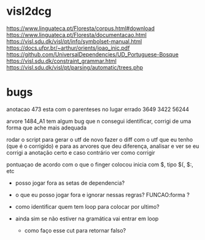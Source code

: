 # visl2dcg

https://www.linguateca.pt/Floresta/corpus.html#download
https://www.linguateca.pt/Floresta/documentacao.html
https://visl.sdu.dk/visl/pt/info/symbolset-manual.html
https://docs.ufpr.br/~arthur/orients/joao_inic.pdf
https://github.com/UniversalDependencies/UD_Portuguese-Bosque
https://visl.sdu.dk/constraint_grammar.html
https://visl.sdu.dk/visl/pt/parsing/automatic/trees.php


# bugs
anotacao 473 esta com o parenteses no lugar errado
3649
3422
56244

arvore 1484_A1 tem algum bug que n consegui identificar, corrigi de uma forma que ache mais adequada


rodar o script para gerar o utf de novo
fazer o diff com o utf que eu tenho (que é o corrigido)
e para as arvores que deu diferença, analisar e ver se eu corrigi a anotação certo e caso contrário ver como corrigir


pontuaçao de acordo com o que o finger colocou inicia com $, tipo $(, $:, etc


- posso jogar fora as setas de dependencia?
- o que eu posso jogar fora e ignorar nessas regras?
FUNCAO:forma ?

- como identificar quem tem loop para colocar por ultimo?
- ainda sim se não estiver na gramática vai entrar em loop
    - como faço esse cut para retornar falso?